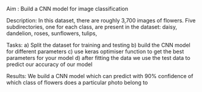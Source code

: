 Aim : Build a CNN model for image classification

Description: In this dataset, there are roughly 3,700 images of flowers. Five subdirectories, one for each class, are present in the dataset: 
 daisy,
 dandelion,
 roses,
 sunflowers,
 tulips,

Tasks: a) Split the dataset for training and testing
       b) build the   CNN model for different parameters
       c) use keras optimiser function to get the best parameters for your model
       d) after fitting the data we use the test data to predict our accuracy of our model

Results: We build a CNN model which can predict with 90% confidence of which class of flowers does a particular photo belong to
